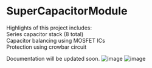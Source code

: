 # SuperCapacitorModule
Highlights of this project includes: <br>
Series capacitor stack (8 total) <br>
Capacitor balancing using MOSFET ICs <br>
Protection using crowbar circuit <br>

Documentation will be updated soon.
![image](https://user-images.githubusercontent.com/128961461/231567681-e619fb4f-e5d9-4b25-bfa1-501aeec791af.png)
![image](https://user-images.githubusercontent.com/128961461/231567726-f980a497-fe46-4f91-9584-fab34a4ab996.png)
